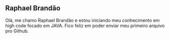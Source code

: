 ## Raphael Brandão

Olá, me chamo Raphael Brandão e estou iniciando meu conhecimento em high code focado em JAVA.
Fico feliz em poder enviar meu primeiro arquivo pro Github.